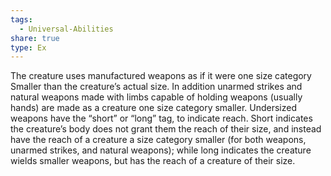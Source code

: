 ```yaml
---
tags:
  - Universal-Abilities
share: true
type: Ex
---
```

The creature uses manufactured weapons as if it were one size category Smaller than the creature’s actual size. In addition unarmed strikes and natural weapons made with limbs capable of holding weapons (usually hands) are made as a creature one size category smaller. Undersized weapons have the “short” or “long” tag, to indicate reach. Short indicates the creature’s body does not grant them the reach of their size, and instead have the reach of a creature a size category smaller (for both weapons, unarmed strikes, and natural weapons); while long indicates the creature wields smaller weapons, but has the reach of a creature of their size.